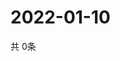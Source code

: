 # 2022-01-10
  共 0条

  <!-- BEGIN -->
  <!-- 最后更新时间Mon Jan 10 2022 12:08:33 GMT+0000 (Coordinated Universal Time) -->
  
  <!-- END -->
  
  
